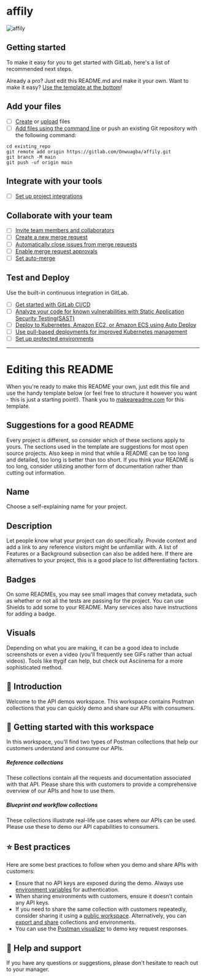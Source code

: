 # affily

![affily](https://socialify.git.ci/Onwuagba/affily/image?description=1&descriptionEditable=Revolutionizing%20Affiliate%20Marketing%3A%20Harnessing%20the%20Power%20of%20AI%20and%20Real-Time%20Analytics%20for%20Seamless%20Affiliation%20Success.&font=KoHo&issues=1&language=1&name=1&owner=1&pattern=Circuit%20Board&stargazers=1&theme=Dark)



## Getting started

To make it easy for you to get started with GitLab, here's a list of recommended next steps.

Already a pro? Just edit this README.md and make it your own. Want to make it easy? [Use the template at the bottom](#editing-this-readme)!

## Add your files

- [ ] [Create](https://docs.gitlab.com/ee/user/project/repository/web_editor.html#create-a-file) or [upload](https://docs.gitlab.com/ee/user/project/repository/web_editor.html#upload-a-file) files
- [ ] [Add files using the command line](https://docs.gitlab.com/ee/gitlab-basics/add-file.html#add-a-file-using-the-command-line) or push an existing Git repository with the following command:

```
cd existing_repo
git remote add origin https://gitlab.com/Onwuagba/affily.git
git branch -M main
git push -uf origin main
```

## Integrate with your tools

- [ ] [Set up project integrations](https://gitlab.com/Onwuagba/affily/-/settings/integrations)

## Collaborate with your team

- [ ] [Invite team members and collaborators](https://docs.gitlab.com/ee/user/project/members/)
- [ ] [Create a new merge request](https://docs.gitlab.com/ee/user/project/merge_requests/creating_merge_requests.html)
- [ ] [Automatically close issues from merge requests](https://docs.gitlab.com/ee/user/project/issues/managing_issues.html#closing-issues-automatically)
- [ ] [Enable merge request approvals](https://docs.gitlab.com/ee/user/project/merge_requests/approvals/)
- [ ] [Set auto-merge](https://docs.gitlab.com/ee/user/project/merge_requests/merge_when_pipeline_succeeds.html)

## Test and Deploy

Use the built-in continuous integration in GitLab.

- [ ] [Get started with GitLab CI/CD](https://docs.gitlab.com/ee/ci/quick_start/index.html)
- [ ] [Analyze your code for known vulnerabilities with Static Application Security Testing(SAST)](https://docs.gitlab.com/ee/user/application_security/sast/)
- [ ] [Deploy to Kubernetes, Amazon EC2, or Amazon ECS using Auto Deploy](https://docs.gitlab.com/ee/topics/autodevops/requirements.html)
- [ ] [Use pull-based deployments for improved Kubernetes management](https://docs.gitlab.com/ee/user/clusters/agent/)
- [ ] [Set up protected environments](https://docs.gitlab.com/ee/ci/environments/protected_environments.html)

***

# Editing this README

When you're ready to make this README your own, just edit this file and use the handy template below (or feel free to structure it however you want - this is just a starting point!). Thank you to [makeareadme.com](https://www.makeareadme.com/) for this template.

## Suggestions for a good README
Every project is different, so consider which of these sections apply to yours. The sections used in the template are suggestions for most open source projects. Also keep in mind that while a README can be too long and detailed, too long is better than too short. If you think your README is too long, consider utilizing another form of documentation rather than cutting out information.

## Name
Choose a self-explaining name for your project.

## Description
Let people know what your project can do specifically. Provide context and add a link to any reference visitors might be unfamiliar with. A list of Features or a Background subsection can also be added here. If there are alternatives to your project, this is a good place to list differentiating factors.

## Badges
On some READMEs, you may see small images that convey metadata, such as whether or not all the tests are passing for the project. You can use Shields to add some to your README. Many services also have instructions for adding a badge.

## Visuals
Depending on what you are making, it can be a good idea to include screenshots or even a video (you'll frequently see GIFs rather than actual videos). Tools like ttygif can help, but check out Asciinema for a more sophisticated method.

## 👋 Introduction

Welcome to the API demos workspace. This workspace contains Postman collections that you can quickly demo and share our APIs with consumers.

## 🚀 Getting started with this workspace

In this workspace, you'll find two types of Postman collections that help our customers understand and consume our APIs.

##### **Reference** collections

These collections contain all the requests and documentation associated with that API. Please share this with customers to provide a comprehensive overview of our APIs and how to use them.

##### **Blueprint** and **workflow** collections

These collections illustrate real-life use cases where our APIs can be used. Please use these to demo our API capabilities to consumers.

## **⭐️** Best practices

Here are some best practices to follow when you demo and share APIs with customers:

- Ensure that no API keys are exposed during the demo. Always use [environment variables](https://learning.postman.com/docs/sending-requests/managing-environments/) for authentication.
- When sharing environments with customers, ensure it doesn't contain any API keys.
- If you need to share the same collection with customers repeatedly, consider sharing it using a [public workspace](https://learning.postman.com/docs/collaborating-in-postman/using-workspaces/public-workspaces/). Alternatively, you can [export and share](https://learning.postman.com/docs/getting-started/importing-and-exporting-data/#exporting-postman-data) collections and environments.
- You can use the [Postman visualizer](https://learning.postman.com/docs/sending-requests/visualizer/) to demo key request responses.
    

## 🛟 Help and support

If you have any questions or suggestions, please don't hesitate to reach out to your manager.
